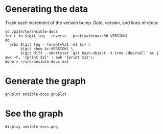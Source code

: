 # Generating the data

Track each increment of the version bump. Date, version, and lines of docs:

```
cd /path/to/ansible-docs
for c in $(git log --reverse --pretty=format:%H VERSION)
do
  echo $(git log --format=%aI -n1 $c) \ 
       $(git show $c:VERSION) \
       $(git diff --shortstat `git hash-object -t tree /dev/null` $c | awk -F, '{print $2}' | awk '{print $1}');
done > ~/src/ansible-docs.dat
```

# Generate the graph

```
gnuplot ansible-docs.gnuplot
```

# See the graph

```
display ansible-docs.png
```

